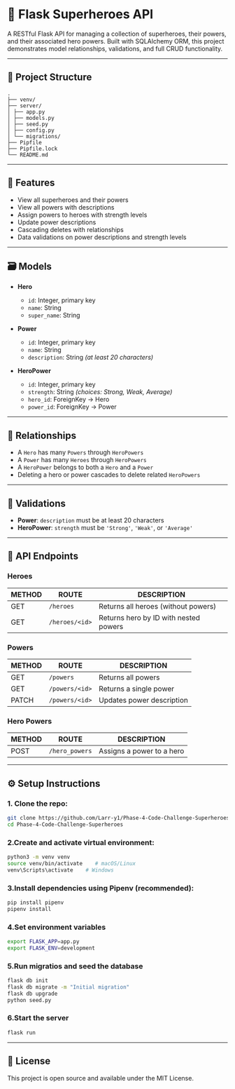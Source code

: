 # 🦸 Flask Superheroes API

A RESTful Flask API for managing a collection of superheroes, their powers, and their associated hero powers. Built with SQLAlchemy ORM, this project demonstrates model relationships, validations, and full CRUD functionality.

---

## 📁 Project Structure

```
.
├── venv/
├── server/
│ ├── app.py
│ ├── models.py
│ ├── seed.py
│ ├── config.py
│ └── migrations/
├── Pipfile
├── Pipfile.lock
└── README.md

```


---

## 🚀 Features

- View all superheroes and their powers
- View all powers with descriptions
- Assign powers to heroes with strength levels
- Update power descriptions
- Cascading deletes with relationships
- Data validations on power descriptions and strength levels

---
## 🗃️ Models

- **Hero**
  - `id`: Integer, primary key
  - `name`: String
  - `super_name`: String

- **Power**
  - `id`: Integer, primary key
  - `name`: String
  - `description`: String _(at least 20 characters)_

- **HeroPower**
  - `id`: Integer, primary key
  - `strength`: String _(choices: Strong, Weak, Average)_
  - `hero_id`: ForeignKey → Hero
  - `power_id`: ForeignKey → Power

---

## 🔁 Relationships

- A `Hero` has many `Powers` through `HeroPowers`
- A `Power` has many `Heroes` through `HeroPowers`
- A `HeroPower` belongs to both a `Hero` and a `Power`
- Deleting a hero or power cascades to delete related `HeroPowers`

---

## 🧪 Validations

- **Power**: `description` must be at least 20 characters
- **HeroPower**: `strength` must be `'Strong'`, `'Weak'`, or `'Average'`

---
## 🔗 API Endpoints

### Heroes
| METHOD | ROUTE             | DESCRIPTION                              |
|--------|------------------|------------------------------------------|
| GET    | `/heroes`        | Returns all heroes (without powers)      |
| GET    | `/heroes/<id>`   | Returns hero by ID with nested powers    |

### Powers
| METHOD | ROUTE             | DESCRIPTION                              |
|--------|------------------|------------------------------------------|
| GET    | `/powers`        | Returns all powers                       |
| GET    | `/powers/<id>`   | Returns a single power                   |
| PATCH  | `/powers/<id>`   | Updates power description                |

### Hero Powers
| METHOD | ROUTE             | DESCRIPTION                              |
|--------|------------------|------------------------------------------|
| POST   | `/hero_powers`   | Assigns a power to a hero                |

---

## ⚙️ Setup Instructions

### 1. Clone the repo:
   ```bash 
   git clone https://github.com/Larr-y1/Phase-4-Code-Challenge-Superheroes-.git
   cd Phase-4-Code-Challenge-Superheroes
   ```

### 2.Create and activate virtual environment:
```bash
python3 -m venv venv
source venv/bin/activate    # macOS/Linux
venv\Scripts\activate    # Windows
```

### 3.Install dependencies using Pipenv (recommended):
```bash
pip install pipenv
pipenv install
```

### 4.Set environment variables
```bash
export FLASK_APP=app.py
export FLASK_ENV=development
```

### 5.Run migratios and seed the database
```bash
flask db init
flask db migrate -m "Initial migration"
flask db upgrade
python seed.py
```

### 6.Start the server
```bash
flask run
```
---

## 📄 License
This project is open source and available under the MIT License.
